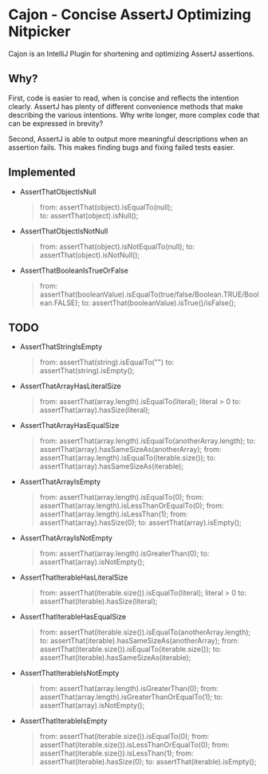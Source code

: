 # Cajon - Concise AssertJ Optimizing Nitpicker

Cajon is an IntelliJ Plugin for shortening and optimizing AssertJ assertions.

## Why?

First, code is easier to read, when is concise and reflects the intention clearly.
AssertJ has plenty of different convenience methods that make describing the various intentions.
Why write longer, more complex code that can be expressed in brevity?

Second, AssertJ is able to output more meaningful descriptions when an assertion fails.
This makes finding bugs and fixing failed tests easier.

## Implemented

- AssertThatObjectIsNull
  > from: assertThat(object).isEqualTo(null);  
  >   to: assertThat(object).isNull();
- AssertThatObjectIsNotNull
  > from: assertThat(object).isNotEqualTo(null);
  >   to: assertThat(object).isNotNull();
- AssertThatBooleanIsTrueOrFalse
  > from: assertThat(booleanValue).isEqualTo(true/false/Boolean.TRUE/Boolean.FALSE);
  >   to: assertThat(booleanValue).isTrue()/isFalse();

## TODO
- AssertThatStringIsEmpty
  > from: assertThat(string).isEqualTo("")
  >   to: assertThat(string).isEmpty();
- AssertThatArrayHasLiteralSize
  > from: assertThat(array.length).isEqualTo(literal);  literal > 0
  >   to: assertThat(array).hasSize(literal);
- AssertThatArrayHasEqualSize
  > from: assertThat(array.length).isEqualTo(anotherArray.length);
  >   to: assertThat(array).hasSameSizeAs(anotherArray);
  > from: assertThat(array.length).isEqualTo(iterable.size());
  >   to: assertThat(array).hasSameSizeAs(iterable);
- AssertThatArrayIsEmpty
  > from: assertThat(array.length).isEqualTo(0);
  > from: assertThat(array.length).isLessThanOrEqualTo(0);
  > from: assertThat(array.length).isLessThan(1);
  > from: assertThat(array).hasSize(0);
  >   to: assertThat(array).isEmpty();
- AssertThatArrayIsNotEmpty
  > from: assertThat(array.length).isGreaterThan(0);
  >   to: assertThat(array).isNotEmpty();
- AssertThatIterableHasLiteralSize
  > from: assertThat(iterable.size()).isEqualTo(literal);  literal > 0
  >   to: assertThat(iterable).hasSize(literal);
- AssertThatIterableHasEqualSize
  > from: assertThat(iterable.size()).isEqualTo(anotherArray.length);
  >   to: assertThat(iterable).hasSameSizeAs(anotherArray);
  > from: assertThat(iterable.size()).isEqualTo(iterable.size());
  >   to: assertThat(iterable).hasSameSizeAs(iterable);
- AssertThatIterableIsNotEmpty
  > from: assertThat(array.length).isGreaterThan(0);
  > from: assertThat(array.length).isGreaterThanOrEqualTo(1);
  >   to: assertThat(array).isNotEmpty();
- AssertThatIterableIsEmpty
  > from: assertThat(iterable.size()).isEqualTo(0);
  > from: assertThat(iterable.size()).isLessThanOrEqualTo(0);
  > from: assertThat(iterable.size()).isLessThan(1);
  > from: assertThat(iterable).hasSize(0);
  >   to: assertThat(iterable).isEmpty();
